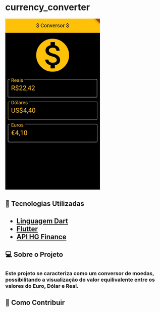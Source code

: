 # currency_converter

<img src = "img/conversor.jpg" width="300" background-position = "center">

<h2>🔎 Tecnologias Utilizadas<h2>
<ul>
  <a href="https://dart.dev/"><li>Linguagem Dart</li></a>
  <a href="https://flutter.dev/"><li>Flutter</li></a>
  <a href="https://hgbrasil.com/status/finance"><li>API HG Finance</li></a>
</ul>

<h2>💻 Sobre o Projeto<h2>
 
<h3>Este projeto se caracteriza como um conversor de moedas, possibilitando a visualização 
  do valor equilivalente entre os valores do Euro, Dólar e Real.
  
  
<h2>🚀 Como Contribuir<h2>
  
